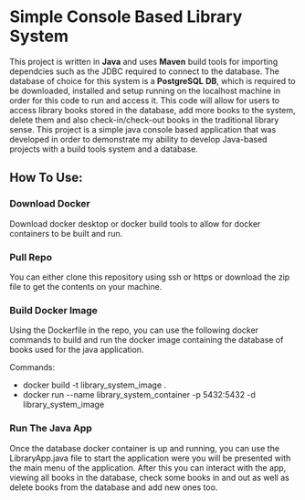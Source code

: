 # Simple Console Based Library System

This project is written in **Java** and uses **Maven** build tools for importing dependcies such as the JDBC required to connect to the database. The database of choice for this system is a **PostgreSQL** **DB**, which is required to be downloaded, installed and setup running on the localhost machine in order for this code to run and access it. This code will allow for users to access library books stored in the database, add more books to the system, delete them and also check-in/check-out books in the traditional library sense. This project is a simple java console based application that was developed in order to demonstrate my ability to develop Java-based projects with a build tools system and a database.

## How To Use:
### Download Docker
Download docker desktop or docker build tools to allow for docker containers to be built and run.
### Pull Repo
You can either clone this repository using ssh or https or download the zip file to get the contents on your machine.
### Build Docker Image
Using the Dockerfile in the repo, you can use the following docker commands to build and run the docker image containing the database of books used for the java application. 

Commands:

+ docker build -t library_system_image .
+ docker run --name library_system_container -p 5432:5432 -d library_system_image

### Run The Java App
Once the database docker container is up and running, you can use the LibraryApp.java file to start the application were you will be presented with the main menu of the application. After this you can interact with the app, viewing all books in the database, check some books in and out as well as delete books from the database and add new ones too.
